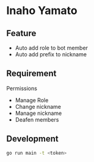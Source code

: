 # Inaho Yamato

## Feature

- Auto add role to bot member
- Auto add prefix to nickname

## Requirement

Permissions

- Manage Role
- Change nickname
- Manage nickname
- Deafen members

## Development

```sh
go run main -t <token>
```

